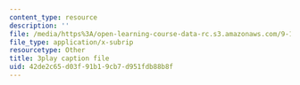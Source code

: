 ```yaml
---
content_type: resource
description: ''
file: /media/https%3A/open-learning-course-data-rc.s3.amazonaws.com/9-13-the-human-brain-spring-2019/42de2c65d03f91b19cb7d951fdb88b8f_YD7QG4G7WVg.srt
file_type: application/x-subrip
resourcetype: Other
title: 3play caption file
uid: 42de2c65-d03f-91b1-9cb7-d951fdb88b8f
---
```

